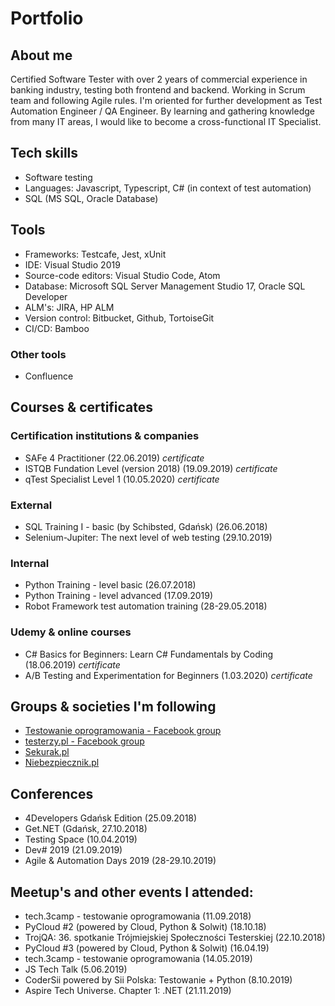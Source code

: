 # Portfolio

## About me
Certified Software Tester with over 2 years of commercial experience in banking industry, testing both frontend and backend. Working in Scrum team and following Agile rules. I'm oriented for further development as Test Automation Engineer / QA Engineer. By learning and gathering knowledge from many IT areas, I would like to become a cross-functional IT Specialist.

## Tech skills
* Software testing
* Languages: Javascript, Typescript, C# (in context of test automation)
* SQL (MS SQL, Oracle Database)

## Tools
* Frameworks: Testcafe, Jest, xUnit
* IDE: Visual Studio 2019
* Source-code editors: Visual Studio Code, Atom
* Database: Microsoft SQL Server Management Studio 17, Oracle SQL Developer
* ALM's: JIRA, HP ALM
* Version control: Bitbucket, Github, TortoiseGit
* CI/CD: Bamboo

### Other tools
* Confluence

## Courses & certificates
### Certification institutions & companies
* SAFe 4 Practitioner (22.06.2019) _certificate_
* ISTQB Fundation Level (version 2018) (19.09.2019) _certificate_
* qTest Specialist Level 1 (10.05.2020) _certificate_

### External
* SQL Training I - basic (by Schibsted, Gdańsk) (26.06.2018)
* Selenium-Jupiter: The next level of web testing (29.10.2019)

### Internal
* Python Training - level basic (26.07.2018)
* Python Training - level advanced (17.09.2019)
* Robot Framework test automation training (28-29.05.2018)

### Udemy & online courses
* C# Basics for Beginners: Learn C# Fundamentals by Coding (18.06.2019) _certificate_
* A/B Testing and Experimentation for Beginners (1.03.2020) _certificate_

## Groups & societies I'm following
* [Testowanie oprogramowania - Facebook group](https://www.facebook.com/groups/TestowanieOprogramowania/)
* [testerzy.pl -  Facebook group](https://www.facebook.com/testerzy/)
* [Sekurak.pl](https://sekurak.pl/)
* [Niebezpiecznik.pl](https://niebezpiecznik.pl/)

## Conferences
* 4Developers Gdańsk Edition (25.09.2018)
* Get.NET (Gdańsk, 27.10.2018)
* Testing Space (10.04.2019)
* Dev# 2019 (21.09.2019)
* Agile & Automation Days 2019 (28-29.10.2019)

## Meetup's and other events I attended:
* tech.3camp - testowanie oprogramowania (11.09.2018)
* PyCloud #2 (powered by Cloud, Python & Solwit) (18.10.18)
* TrojQA: 36. spotkanie Trójmiejskiej Społeczności Testerskiej (22.10.2018)
* PyCloud #3 (powered by Cloud, Python & Solwit) (16.04.19)
* tech.3camp - testowanie oprogramowania (14.05.2019)
* JS Tech Talk (5.06.2019)
* CoderSii powered by Sii Polska: Testowanie + Python (8.10.2019)
* Aspire Tech Universe. Chapter 1: .NET (21.11.2019)


